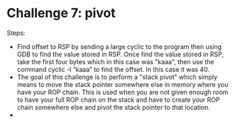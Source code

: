 # Challenge 7: pivot 
Steps:
- Find offset to RSP by sending a large cyclic to the program then using GDB to find the value stored in RSP. Once find the value stored in RSP, take the first four bytes which in this case was "kaaa", then use the command cyclic -l “kaaa” to find the offset. In this case it was 40.
- The goal of this challenge is to perform a "stack pivot" which simply means to move the stack pointer somewhere else in memory where you have your ROP chain. This is used when you are not given enough room to have your full ROP chain on the stack and have to create your ROP chain somewhere else and pivot the stack pointer to that location.
- 
